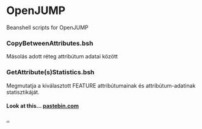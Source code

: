 # OpenJUMP
Beanshell scripts for OpenJUMP

### CopyBetweenAttributes.bsh

Másolás adott réteg attribútum adatai között

### GetAttribute(s)Statistics.bsh

Megmutatja a kiválasztott FEATURE attribútumainak és attribútum-adatinak statisztikáját.

#### Look at this... [pastebin.com](https://pastebin.com/u/kijato)

[.](https://help.github.com/en/github/writing-on-github/basic-writing-and-formatting-syntax)[.](https://guides.github.com/features/mastering-markdown/)

